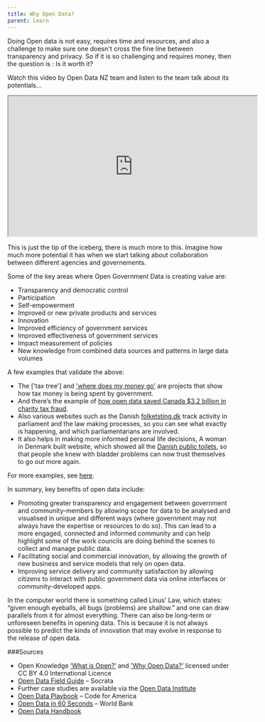 ```yaml
---
title: Why Open Data?
parent: Learn
---
```


Doing Open data is not easy, requires time and resources, and also a challenge to make sure one doesn't cross the fine line between transparency and privacy.
So if it is so challenging and requires money, then the question is : Is it worth it?

Watch this video by Open Data NZ team and listen to the team talk about its potentials...
<iframe width="560" height="315" src="https://www.youtube.com/embed/bwX5MAZ6zKI" frameborder="1" allowfullscreen></iframe>

This is just the tip of the iceberg, there is much more to this. Imagine how much more potential it has when we start talking about collaboration between different agencies and governements. 

Some of the key areas where Open Government Data is creating value are: 

- Transparency and democratic control
- Participation
- Self-empowerment
- Improved or new private products and services
- Innovation
- Improved efficiency of government services
- Improved effectiveness of government services
- Impact measurement of policies
- New knowledge from combined data sources and patterns in large data volumes

A few examples that validate the above:

- The ['tax tree'] and ['where does my money go'](http://app.wheredoesmymoneygo.org//) are projects that show how tax money is being spent by government. 
- And there’s the example of [how open data saved Canada $3.2 billion in charity tax fraud](https://eaves.ca/2010/04/14/case-study-open-data-and-the-public-purse/). 
- Also various websites such as the Danish [folketsting.dk](folketsting.dk) track activity in parliament and the law making processes, so you can see what exactly is happening, and which parliamentarians are involved.
- It also helps in making more informed personal life decisions, A woman in Denmark built website, which showed all the [Danish public toilets](http://beta.findtoilet.dk/), so that people she knew with bladder problems can now trust themselves to go out more again.

For more examples, see [here](/pages/learn/examples-of-open-data-usage).

In summary, key benefits of open data include:

- Promoting greater transparency and engagement between government and community-members by allowing scope for data to be analysed and visualised in unique and different ways (where government may not always have the expertise or resources to do so). This can lead to a more engaged, connected and informed community and can help highlight some of the work councils are doing behind the scenes to collect and manage public data.
- Facilitating social and commercial innovation, by allowing the growth of new business and service models that rely on open data.
- Improving service delivery and community satisfaction by allowing citizens to interact with public government data via online interfaces or community-developed apps.

In the computer world there is something called Linus’ Law, which states: “given enough eyeballs, all bugs (problems) are shallow.” and one can draw parallels from it for almost everything. 
There can also be long-term or unforeseen benefits in opening data. This is because it is not always possible to predict the kinds of innovation that may evolve in response to the release of open data.


###Sources

- Open Knowledge [‘What is Open?’](https://okfn.org/opendata/) and ['Why Open Data?'](https://okfn.org/opendata/why-open-data/) licensed under CC BY 4.0 International Licence
- [Open Data Field Guide](https://socrata.com/open-data-field-guide/) – Socrata
- Further case studies are available via the [Open Data Institute](http://theodi.org/case-studies)
- [Open Data Playbook](http://archive.codeforamerica.org/practices/open/open-data/#groundwork) – Code for America
- [Open Data in 60 Seconds](http://opendatatoolkit.worldbank.org/en/open-data-in-60-seconds.html) – World Bank
- [Open Data Handbook](http://opendatahandbook.org/guide/en/why-open-data/)